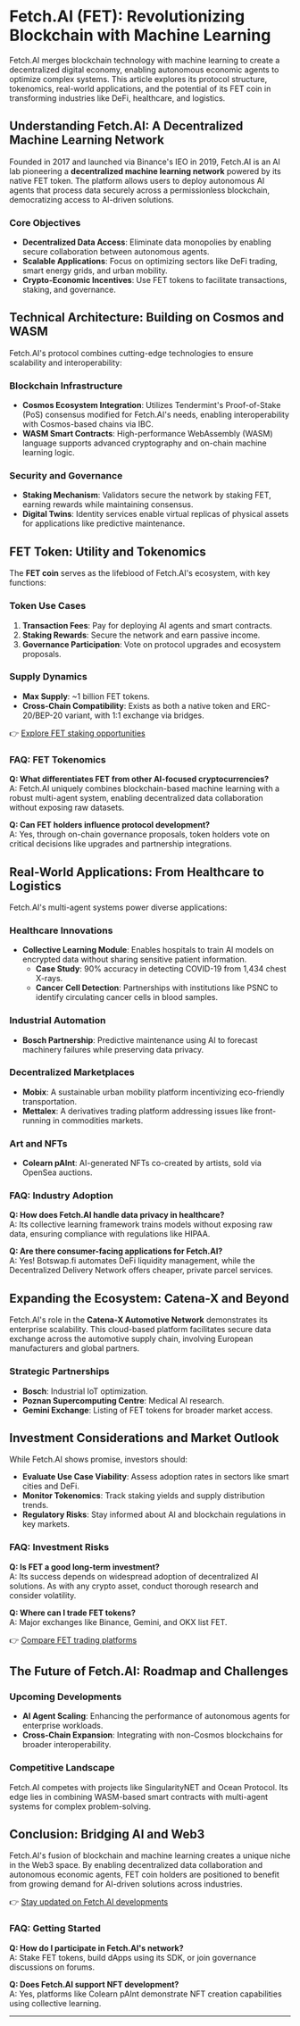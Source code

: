 # Fetch.AI (FET): Revolutionizing Blockchain with Machine Learning  

Fetch.AI merges blockchain technology with machine learning to create a decentralized digital economy, enabling autonomous economic agents to optimize complex systems. This article explores its protocol structure, tokenomics, real-world applications, and the potential of its FET coin in transforming industries like DeFi, healthcare, and logistics.  

## Understanding Fetch.AI: A Decentralized Machine Learning Network  

Founded in 2017 and launched via Binance's IEO in 2019, Fetch.AI is an AI lab pioneering a **decentralized machine learning network** powered by its native FET token. The platform allows users to deploy autonomous AI agents that process data securely across a permissionless blockchain, democratizing access to AI-driven solutions.  

### Core Objectives  
- **Decentralized Data Access**: Eliminate data monopolies by enabling secure collaboration between autonomous agents.  
- **Scalable Applications**: Focus on optimizing sectors like DeFi trading, smart energy grids, and urban mobility.  
- **Crypto-Economic Incentives**: Use FET tokens to facilitate transactions, staking, and governance.  

## Technical Architecture: Building on Cosmos and WASM  

Fetch.AI's protocol combines cutting-edge technologies to ensure scalability and interoperability:  

### Blockchain Infrastructure  
- **Cosmos Ecosystem Integration**: Utilizes Tendermint's Proof-of-Stake (PoS) consensus modified for Fetch.AI's needs, enabling interoperability with Cosmos-based chains via IBC.  
- **WASM Smart Contracts**: High-performance WebAssembly (WASM) language supports advanced cryptography and on-chain machine learning logic.  

### Security and Governance  
- **Staking Mechanism**: Validators secure the network by staking FET, earning rewards while maintaining consensus.  
- **Digital Twins**: Identity services enable virtual replicas of physical assets for applications like predictive maintenance.  

## FET Token: Utility and Tokenomics  

The **FET coin** serves as the lifeblood of Fetch.AI's ecosystem, with key functions:  

### Token Use Cases  
1. **Transaction Fees**: Pay for deploying AI agents and smart contracts.  
2. **Staking Rewards**: Secure the network and earn passive income.  
3. **Governance Participation**: Vote on protocol upgrades and ecosystem proposals.  

### Supply Dynamics  
- **Max Supply**: ~1 billion FET tokens.  
- **Cross-Chain Compatibility**: Exists as both a native token and ERC-20/BEP-20 variant, with 1:1 exchange via bridges.  

👉 [Explore FET staking opportunities](https://bit.ly/okx-bonus)  

### FAQ: FET Tokenomics  
**Q: What differentiates FET from other AI-focused cryptocurrencies?**  
A: Fetch.AI uniquely combines blockchain-based machine learning with a robust multi-agent system, enabling decentralized data collaboration without exposing raw datasets.  

**Q: Can FET holders influence protocol development?**  
A: Yes, through on-chain governance proposals, token holders vote on critical decisions like upgrades and partnership integrations.  

## Real-World Applications: From Healthcare to Logistics  

Fetch.AI's multi-agent systems power diverse applications:  

### Healthcare Innovations  
- **Collective Learning Module**: Enables hospitals to train AI models on encrypted data without sharing sensitive patient information.  
  - **Case Study**: 90% accuracy in detecting COVID-19 from 1,434 chest X-rays.  
  - **Cancer Cell Detection**: Partnerships with institutions like PSNC to identify circulating cancer cells in blood samples.  

### Industrial Automation  
- **Bosch Partnership**: Predictive maintenance using AI to forecast machinery failures while preserving data privacy.  

### Decentralized Marketplaces  
- **Mobix**: A sustainable urban mobility platform incentivizing eco-friendly transportation.  
- **Mettalex**: A derivatives trading platform addressing issues like front-running in commodities markets.  

### Art and NFTs  
- **Colearn pAInt**: AI-generated NFTs co-created by artists, sold via OpenSea auctions.  

### FAQ: Industry Adoption  
**Q: How does Fetch.AI handle data privacy in healthcare?**  
A: Its collective learning framework trains models without exposing raw data, ensuring compliance with regulations like HIPAA.  

**Q: Are there consumer-facing applications for Fetch.AI?**  
A: Yes! Botswap.fi automates DeFi liquidity management, while the Decentralized Delivery Network offers cheaper, private parcel services.  

## Expanding the Ecosystem: Catena-X and Beyond  

Fetch.AI's role in the **Catena-X Automotive Network** demonstrates its enterprise scalability. This cloud-based platform facilitates secure data exchange across the automotive supply chain, involving European manufacturers and global partners.  

### Strategic Partnerships  
- **Bosch**: Industrial IoT optimization.  
- **Poznan Supercomputing Centre**: Medical AI research.  
- **Gemini Exchange**: Listing of FET tokens for broader market access.  

## Investment Considerations and Market Outlook  

While Fetch.AI shows promise, investors should:  
- **Evaluate Use Case Viability**: Assess adoption rates in sectors like smart cities and DeFi.  
- **Monitor Tokenomics**: Track staking yields and supply distribution trends.  
- **Regulatory Risks**: Stay informed about AI and blockchain regulations in key markets.  

### FAQ: Investment Risks  
**Q: Is FET a good long-term investment?**  
A: Its success depends on widespread adoption of decentralized AI solutions. As with any crypto asset, conduct thorough research and consider volatility.  

**Q: Where can I trade FET tokens?**  
A: Major exchanges like Binance, Gemini, and OKX list FET.  

👉 [Compare FET trading platforms](https://bit.ly/okx-bonus)  

## The Future of Fetch.AI: Roadmap and Challenges  

### Upcoming Developments  
- **AI Agent Scaling**: Enhancing the performance of autonomous agents for enterprise workloads.  
- **Cross-Chain Expansion**: Integrating with non-Cosmos blockchains for broader interoperability.  

### Competitive Landscape  
Fetch.AI competes with projects like SingularityNET and Ocean Protocol. Its edge lies in combining WASM-based smart contracts with multi-agent systems for complex problem-solving.  

## Conclusion: Bridging AI and Web3  

Fetch.AI's fusion of blockchain and machine learning creates a unique niche in the Web3 space. By enabling decentralized data collaboration and autonomous economic agents, FET coin holders are positioned to benefit from growing demand for AI-driven solutions across industries.  

👉 [Stay updated on Fetch.AI developments](https://bit.ly/okx-bonus)  

### FAQ: Getting Started  
**Q: How do I participate in Fetch.AI's network?**  
A: Stake FET tokens, build dApps using its SDK, or join governance discussions on forums.  

**Q: Does Fetch.AI support NFT development?**  
A: Yes, platforms like Colearn pAInt demonstrate NFT creation capabilities using collective learning.  

---

